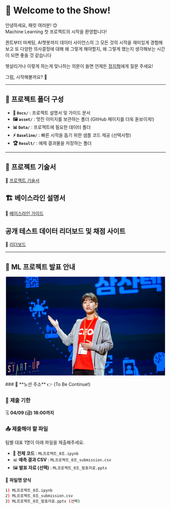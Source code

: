 # 🚀 Welcome to the Show!  

안녕하세요, 패럿 여러분! 😊  
Machine Learning 첫 프로젝트의 시작을 환영합니다!  

퀀트부터 마케팅, AI챗봇까지 데이터 사이언스의 그 모든 것의 시작을 재미있게 경험해보고
또 다양한 의사결정에 대해 왜 그렇게 해야할지, 왜 그렇게 했는지 생각해보는 시간이 되면 좋을 것 같습니다

헷살리거나 이렇게 하는게 맞나하는 의문이 들면 언제든
[정지혁](http://jhcor.notion.site/Jihyeok-Jung-56a32ae6dd5640deb54e754e2148a8bc?pvs=4)에게 질문 주세요!

그럼, 시작해볼까요? 🎉  

---

## 📂 프로젝트 폴더 구성  

- **📄 `Docs/`** : 프로젝트 설명서 및 가이드 문서  
- **🖼️ `asset/`** : 멋진 이미지를 보관하는 폴더 (GitHub 페이지를 더욱 돋보이게!)  
- **📊 `Data/`** : 프로젝트에 필요한 데이터 폴더  
- **⚡ `Baseline/`** : 빠른 시작을 돕기 위한 샘플 코드 제공 (선택사항)  
- **🏆 `Result/`** : 예제 결과물을 저장하는 폴더  

---

## 📜 프로젝트 기술서  
🔗 [프로젝트 기술서](Docs/Project_explain.md)  

## 🏗️ 베이스라인 설명서  
🔗 [베이스라인 가이드](Docs/Baseline_explain.md)  

## 공개 테스트 데이터 리더보드 및 채점 사이트
🔗 [리더보드](https://script.google.com/macros/s/AKfycbxVA4ULkBQHf5q5ACxSGgueLDx7wHPMHG_jJO9h-HE3tNhmffY476QvNLYJllmClXCr/exec)

---

## 📢 **ML 프로젝트 발표 안내**  
<p align="center">
  <img src="asset/START_UP.jpg" alt="Presentation" width="500"/>
</p>
### 🔗 **노션 주소**  
👉 (To Be Continue!)  

### 📍 **제출 기한**  
🗓️ **04/09 (금) 18:00까지**  

### 📤 **제출해야 할 파일**  
팀별 대표 1명이 아래 파일을 제출해주세요.  
- 📝 **전체 코드** : `ML프로젝트_0조.ipynb`  
- 📊 **예측 결과 CSV** : `ML프로젝트_0조_submission.csv`  
- 🖼️ **발표 자료 (선택)** : `ML프로젝트_0조_발표자료.pptx`  

📌 **파일명 양식**  
```bash
1) ML프로젝트_0조.ipynb
2) ML프로젝트_0조_submission.csv
3) ML프로젝트_0조_발표자료.pptx (선택)
